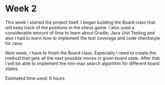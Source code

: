 # Week 2

This week I started the project itself. I began building the Board class that will keep track 
of the positions in the chess game. I also used a considerable amount of time to learn about Gradle,
Java Unit Testing and also I had to learn how to implement the test coverage and code checkstyle for
Java. 

Next week, I have to finish the Board class. Especially I need to create the method that gets
all the next possible moves in given board state. After that I will be able to implement the min-max
search algorithm for different board states. 

Estimated time used: 6 hours